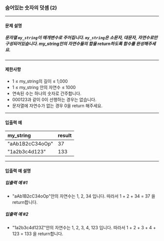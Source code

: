 ### 숨어있는 숫자의 덧셈 (2)

***

#### 문제 설명
##### 문자열 `my_string`이 매개변수로 주어집니다. `my_string`은 소문자, 대문자, 자연수로만 구성되어있습니다. my_string안의 자연수들의 합을 return하도록 함수를 완성해주세요.

***

#### 제한사항
* 1 ≤ my_string의 길이 ≤ 1,000
* 1 ≤ my_string 안의 자연수 ≤ 1000
* 연속된 수는 하나의 숫자로 간주합니다.
* 000123과 같이 0이 선행하는 경우는 없습니다.
* 문자열에 자연수가 없는 경우 0을 return 해주세요.

***

#### 입출력 예
my_string	    |result|
|:--            |:--
"aAb1B2cC34oOp"	|37    |
"1a2b3c4d123"	|133    |

***

#### 입출력 예 설명
##### 입출력 예 #1
* "aAb1B2cC34oOp"안의 자연수는 1, 2, 34 입니다. 따라서 1 + 2 + 34 = 37 을 return합니다.

##### 입출력 예 #2
* "1a2b3c4d123Z"안의 자연수는 1, 2, 3, 4, 123 입니다. 따라서 1 + 2 + 3 + 4 + 123 = 133 을 return합니다.